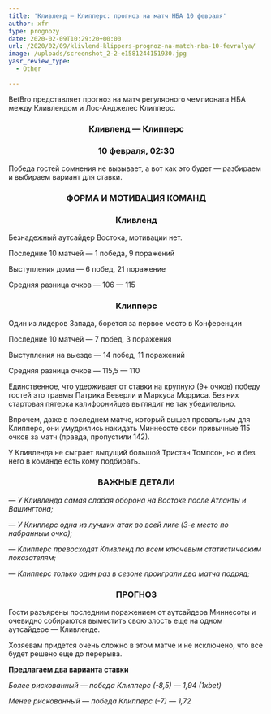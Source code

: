 ```yaml
---
title: 'Кливленд — Клипперс: прогноз на матч НБА 10 февраля'
author: xfr
type: prognozy
date: 2020-02-09T10:29:20+00:00
url: /2020/02/09/klivlend-klippers-prognoz-na-match-nba-10-fevralya/
image: /uploads/screenshot_2-2-e1581244151930.jpg
yasr_review_type:
  - Other

---
```

BetBro представляет прогноз на матч регулярного чемпионата НБА между Кливлендом и Лос-Анджелес Клипперс.

<h3 style="text-align: center;">
  <strong>Кливленд &#8212; Клипперс</strong>
</h3>

<h3 style="text-align: center;">
  <strong>10 февраля, 02:30</strong>
</h3>

Победа гостей сомнения не вызывает, а вот как это будет &#8212; разбираем и выбираем вариант для ставки.

<h3 style="text-align: center;">
  ФОРМА И МОТИВАЦИЯ КОМАНД
</h3>

<h3 style="text-align: center;">
  Кливленд
</h3>

Безнадежный аутсайдер Востока, мотивации нет.

Последние 10 матчей &#8212; 1 победа, 9 поражений

Выступления дома &#8212; 6 побед, 21 поражение

Средняя разница очков &#8212; 106 &#8212; 115

<h3 style="text-align: center;">
  <strong>Клипперс</strong>
</h3>

Один из лидеров Запада, борется за первое место в Конференции

Последние 10 матчей &#8212; 7 побед, 3 поражения

Выступления на выезде &#8212; 14 побед, 11 поражений

Средняя разница очков &#8212; 115,5 &#8212; 110

Единственное, что удерживает от ставки на крупную (9+ очков) победу гостей это травмы Патрика Беверли и Маркуса Морриса. Без них стартовая пятерка калифорнийцев выглядит не так убедительно.

Впрочем, даже в последнем матче, который вышел провальным для Клипперс, они умудрились накидать Миннесоте свои привычные 115 очков за матч (правда, пропустили 142).

У Кливленда не сыграет выдущий большой Тристан Томпсон, но и без него в команде есть кому подбирать.

<h3 style="text-align: center;">
  <strong>ВАЖНЫЕ ДЕТАЛИ</strong>
</h3>

_&#8212; У Кливленда самая слабая оборона на Востоке после Атланты и Вашингтона;_

_&#8212; У Клипперс одна из лучших атак во всей лиге (3-е место по набранным очка);_

_&#8212; Клипперс превосходят Кливленд по всем ключевым статистическим показателям;_

_&#8212; Клипперс только один раз в сезоне проиграли два матча подряд;_

<h3 style="text-align: center;">
  <strong>ПРОГНОЗ</strong>
</h3>

Гости разъярены последним поражением от аутсайдера Миннесоты и очевидно собираются выместить свою злость еще на одном аутсайдере &#8212; Кливленде.

Хозяевам придется очень сложно в этом матче и не исключено, что все будет решено еще до перерыва.

**Предлагаем два варианта ставки**

_Более рискованный &#8212; победа Клипперс (-8,5) &#8212; 1,94 (1xbet)_

_Менее рискованный &#8212; победа Клипперс (-7) &#8212; 1,72_